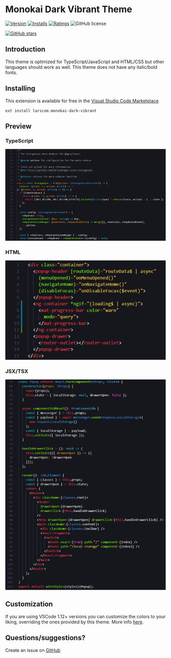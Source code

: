 # Monokai Dark Vibrant Theme

[![Version](https://vsmarketplacebadge.apphb.com/version/larscom.monokai-dark-vibrant.svg)](https://marketplace.visualstudio.com/items?itemName=larscom.monokai-dark-vibrant)
[![Installs](https://vsmarketplacebadge.apphb.com/installs/larscom.monokai-dark-vibrant.svg)](https://marketplace.visualstudio.com/items?itemName=larscom.monokai-dark-vibrant)
[![Ratings](https://vsmarketplacebadge.apphb.com/rating/larscom.monokai-dark-vibrant.svg)](https://marketplace.visualstudio.com/items?itemName=larscom.monokai-dark-vibrant)
![GitHub license](https://img.shields.io/github/license/larscom/monokai-dark-vibrant.svg)

[![GitHub stars](https://img.shields.io/github/stars/larscom/monokai-dark-vibrant.svg?style=social&label=Star&maxAge=2592000)](https://github.com/larscom/monokai-dark-vibrant)

## Introduction

This theme is optimized for TypeScript/JavaScript and HTML/CSS but other languages should work as well. This theme does not have any italic/bold fonts.

## Installing

This extension is available for free in the [Visual Studio Code Marketplace](https://marketplace.visualstudio.com/items/larscom.monokai-dark-vibrant)

```
ext install larscom.monokai-dark-vibrant
```

## Preview

### TypeScript

![](https://raw.githubusercontent.com/larscom/monokai-dark-vibrant/master/screenshots/typescript.png)

### HTML

![](https://raw.githubusercontent.com/larscom/monokai-dark-vibrant/master/screenshots/html.png)

### JSX/TSX

![](https://raw.githubusercontent.com/larscom/monokai-dark-vibrant/master/screenshots/react.png)

## Customization

If you are using VSCode 1.12+ versions you can customize the colors to your liking, overriding the ones provided by this theme. More info [here](https://code.visualstudio.com/docs/getstarted/theme-color-reference).

## Questions/suggestions?

Create an issue on [GitHub](https://github.com/larscom/monokai-dark-vibrant/issues)
